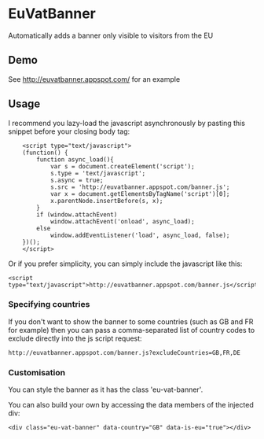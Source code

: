 # EuVatBanner
Automatically adds a banner only visible to visitors from the EU

## Demo
See <a href="http://euvatbanner.appspot.com/">http://euvatbanner.appspot.com/</a> for an example


## Usage
I recommend you lazy-load the javascript asynchronously by pasting this snippet before your closing body tag:

```
    <script type="text/javascript">
    (function() {
        function async_load(){
            var s = document.createElement('script');
            s.type = 'text/javascript';
            s.async = true;
            s.src = 'http://euvatbanner.appspot.com/banner.js';
            var x = document.getElementsByTagName('script')[0];
            x.parentNode.insertBefore(s, x);
        }
        if (window.attachEvent)
            window.attachEvent('onload', async_load);
        else
            window.addEventListener('load', async_load, false);
    })();
    </script>
```

Or if you prefer simplicity, you can simply include the javascript like this:
```
<script type="text/javascript">http://euvatbanner.appspot.com/banner.js</script>
```

### Specifying countries

If you don't want to show the banner to some countries (such as GB and FR for example) then you
can pass a comma-separated list of country codes to exclude directly into the js script request:
```
http://euvatbanner.appspot.com/banner.js?excludeCountries=GB,FR,DE
```

### Customisation

You can style the banner as it has the class 'eu-vat-banner'.

You can also build your own by accessing the data members of the injected div:

```
<div class="eu-vat-banner" data-country="GB" data-is-eu="true"></div>
```